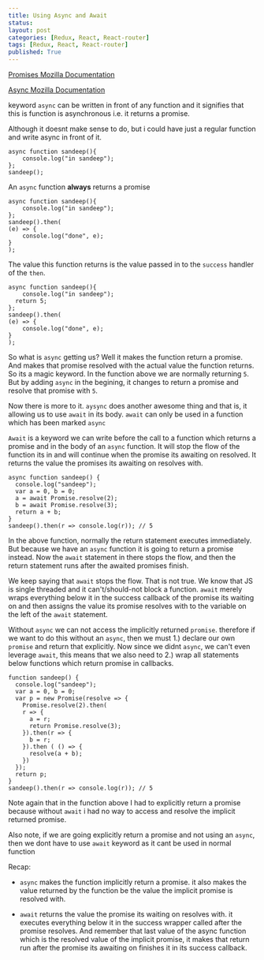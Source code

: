 ```yaml
---
title: Using Async and Await
status: 
layout: post
categories: [Redux, React, React-router]
tags: [Redux, React, React-router]
published: True
---
```


[Promises Mozilla Documentation](https://developer.mozilla.org/en-US/docs/Web/JavaScript/Reference/Global_Objects/Promise)

[Async Mozilla Documentation](https://developer.mozilla.org/en-US/docs/Web/JavaScript/Reference/Statements/async_function)

keyword `async` can be written in front of any function and it signifies that this is function is asynchronous i.e. it returns a promise.

Although it doesnt make sense to do, but i could have just a regular function and write async in front of it.
```
async function sandeep(){
	console.log("in sandeep");
};
sandeep();
```

An `async` function **always** returns a promise
```
async function sandeep(){
	console.log("in sandeep");
};
sandeep().then(
(e) => {
	console.log("done", e);
}
);
```

The value this function returns is the value passed in to the `success` handler of the `then`.
```
async function sandeep(){
	console.log("in sandeep");
  return 5;
};
sandeep().then(
(e) => {
	console.log("done", e);
}
);
```

So what is `async` getting us?
Well it makes the function return a promise. And makes that promise resolved with the actual value the function returns.
So its a magic keyword. In the function above we are normally returning `5`. But by adding `async` in the begining, it changes to return a promise and resolve that promise with `5`.
 
Now there is more to it. `aysync` does another awesome thing and that is, it allowing us to use `await` in its body. `await` can only be used in a function which has been marked `async`

`Await` is a keyword we can write before the call to a function which returns a promise and in the body of an `async` function. It will stop the flow of the function its in and will continue when the promise its awaiting on resolved. It returns the value the promises its awaiting on resolves with.

```
async function sandeep() {
  console.log("sandeep");
  var a = 0, b = 0;
  a = await Promise.resolve(2);
  b = await Promise.resolve(3);
  return a + b;
}
sandeep().then(r => console.log(r)); // 5
```

In the above function, normally the return statement executes immediately. But because we have an `async` function it is going to return a promise instead. Now the `await` statement in there stops the flow, and then the return statement runs after the awaited promises finish. 

We keep saying that `await` stops the flow. That is not true. We know that JS is single threaded and it can't/should-not block a function. `await` merely wraps everything below it in the success callback of the promise its waiting on and then assigns the value its promise resolves with to the variable on the left of the `await` statement.

Without `async` we can not access the implicitly returned `promise`. therefore if we want to do this without an `async`, then we must 1.) declare our own `promise` and return that explicitly. Now since we didnt `async`, we can't even leverage `await`, this means that we also need to 2.) wrap all statements below functions which return promise in callbacks.
```
function sandeep() {
  console.log("sandeep");
  var a = 0, b = 0;
  var p = new Promise(resolve => {
    Promise.resolve(2).then(
    r => {
      a = r;
      return Promise.resolve(3);
    }).then(r => {
      b = r;
    }).then ( () => {
      resolve(a + b);
    })
  });
  return p;
}
sandeep().then(r => console.log(r)); // 5
```
Note again that in the function above I had to explicitly return a promise because without `await` i had no way to access and resolve the implicit returned promise.

Also note, if we are going explicitly return a promise and not using an `async`, then we dont have to use `await` keyword as it cant be used in normal function

Recap:

- `async` makes the function implicitly return a promise. it also makes the value returned by the function be the value the implicit promise is resolved with.

- `await` returns the value the promise its waiting on resolves with. it executes everything below it in the success wrapper called after the promise resolves. And remember that last value of the async function which is the resolved value of the implicit promise, it makes that return run after the promise its awaiting on finishes it in its success callback.
